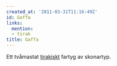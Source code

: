 ```yaml
---
created_at: '2011-03-31T11:16:49Z'
id: Gaffa
links:
  mention:
  - tirak
title: Gaffa
---
```


Ett tvåmastat [tirakiskt] fartyg av skonartyp.

  [tirakiskt]: tirak